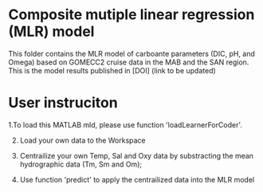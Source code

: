 # Composite mutiple linear regression (MLR) model
 This folder contains the MLR model of carboante parameters (DIC, pH, and Omega) based on GOMECC2 cruise data in the MAB and the SAN region.
 This is the model results published in [DOI] (link to be updated)
 
 # User instruciton
 1.To load this MATLAB mld, please use function 'loadLearnerForCoder'.
 
 2. Load your own data to the Workspace
 
 3. Centrailize your own Temp, Sal and Oxy data by substracting the mean hydrographic data (Tm, Sm and Om);
 
 4. Use function 'predict' to apply the centrailized data into the MLR model

